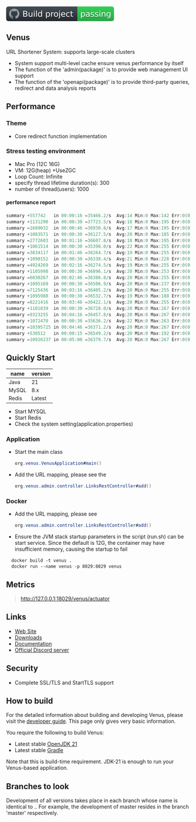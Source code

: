 ![Build project](https://github.com/shallowx/venus/blob/master/doc/badge.svg)

## Venus

URL Shortener System: supports large-scale clusters

- System support multi-level cache ensure venus performance by itself
- The function of the 'admin(package)' is to provide web management UI support
- The function of the 'openapi(package)' is to provide third-party queries, redirect and data analysis reports

## Performance

### Theme

- Core redirect function implementation

### Stress testing environment

- Mac Pro (12C 16G)
- VM: 12G(heap) +UseZGC
- Loop Count: Infinite
- specify thread lifetime duration(s): 300
- number of thread(users): 1000

#### performance report

```java
summary +557742   in 00:00:16 =35466.2/s  Avg:14 Min:0 Max:142 Err:0(0.00%) Active:1000 Started:1000 Finished:0
summary +1131290  in 00:00:30 =37723.5/s  Avg:18 Min:0 Max:195 Err:0(0.00%) Active:1000 Started:1000 Finished:0
summary =1689032  in 00:00:46 =36930.8/s  Avg:17 Min:0 Max:195 Err:0(0.00%)
summary +1083571  in 00:00:30 =36127.5/s  Avg:20 Min:0 Max:185 Err:0(0.00%) Active:1000 Started:1000 Finished:0
summary =2772603  in 00:01:16 =36607.8/s  Avg:18 Min:0 Max:195 Err:0(0.00%)
summary +1061514  in 00:00:30 =35398.0/s  Avg:22 Min:0 Max:255 Err:0(0.00%) Active:1000 Started:1000 Finished:0
summary =3834117  in 00:01:46 =36264.7/s  Avg:19 Min:0 Max:255 Err:0(0.00%)
summary +1090152  in 00:00:30 =36338.4/s  Avg:21 Min:0 Max:228 Err:0(0.00%) Active:1000 Started:1000 Finished:0
summary =4924269  in 00:02:16 =36274.5/s  Avg:19 Min:0 Max:255 Err:0(0.00%)
summary +1105998  in 00:00:30 =36896.1/s  Avg:20 Min:0 Max:253 Err:0(0.00%) Active:1000 Started:1000 Finished:0
summary =6030267  in 00:02:46 =36386.8/s  Avg:20 Min:0 Max:255 Err:0(0.00%)
summary +1095169  in 00:00:30 =36506.9/s  Avg:20 Min:0 Max:237 Err:0(0.00%) Active:1000 Started:1000 Finished:0
summary =7125436  in 00:03:16 =36405.2/s  Avg:20 Min:0 Max:255 Err:0(0.00%)
summary +1095980  in 00:00:30 =36532.7/s  Avg:19 Min:0 Max:188 Err:0(0.00%) Active:1000 Started:1000 Finished:0
summary =8221416  in 00:03:46 =36422.1/s  Avg:20 Min:0 Max:255 Err:0(0.00%)
summary +1101839  in 00:00:30 =36728.0/s  Avg:20 Min:0 Max:267 Err:0(0.00%) Active:1000 Started:1000 Finished:0
summary =9323255  in 00:04:16 =36457.8/s  Avg:20 Min:0 Max:267 Err:0(0.00%)
summary +1072470  in 00:00:30 =35636.2/s  Avg:22 Min:0 Max:263 Err:0(0.00%) Active:1000 Started:1000 Finished:0
summary =10395725 in 00:04:46 =36371.2/s  Avg:20 Min:0 Max:267 Err:0(0.00%)
summary +530512   in 00:00:15 =36549.2/s  Avg:20 Min:0 Max:192 Err:0(0.00%) Active:0    Started:1000 Finished:1000
summary =10926237 in 00:05:00 =36379.7/s  Avg:20 Min:0 Max:267 Err:0(0.00%)
```
## Quickly Start
| name  | version |
|-------|---------|
| Java  | 21      |
| MySQL | 8.x     |
| Redis | Latest  |

- Start MYSQL
- Start Redis
- Check the system setting(application.properties)

### Application
- Start the main class
  ```java 
  org.venus.VenusApplication#main()
  ```
- Add the URL mapping, please see the  
  ```java 
  org.venus.admin.controller.LinksRestController#add()
  ```

### Docker
- Add the URL mapping, please see 
  ```java 
  org.venus.admin.controller.LinksRestController#add()
  ```
- Ensure the JVM stack startup parameters in the script (run.sh) can be start service. Since the default is 12G, the container may have insufficient memory, causing the startup to fail
```shell
  docker build -t venus .
  docker run --name venus -p 8029:8029 venus
  ```

## Metrics

> http://127.0.0.1:18029/venus/actuator

## Links

* [Web Site]()
* [Downloads]()
* [Documentation]()
* [Official Discord server]()

## Security

- Complete SSL/TLS and StartTLS support

## How to build

For the detailed information about building and developing Venus, please visit the [developer guide](). This page only
gives very basic information.

You require the following to build Venus:

* Latest stable [OpenJDK 21](https://adoptium.net/)
* Latest stable [Gradle](https://docs.gradle.org/)

Note that this is build-time requirement. JDK-21 is enough to run your Venus-based application.

## Branches to look

Development of all versions takes place in each branch whose name is identical to <majorVersion>.<minorVersion>. For
example, the development of master resides in the branch 'master' respectively.
  

